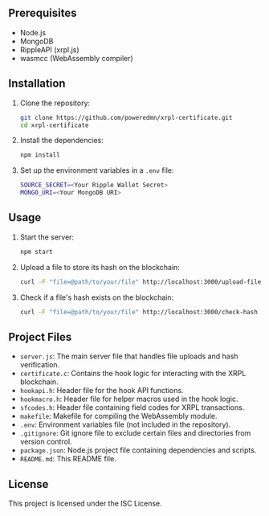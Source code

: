 ## Prerequisites

- Node.js
- MongoDB
- RippleAPI (xrpl.js)
- wasmcc (WebAssembly compiler)

## Installation

1. Clone the repository:

   ```sh
   git clone https://github.com/poweredmn/xrpl-certificate.git
   cd xrpl-certificate
   ```

2. Install the dependencies:

   ```sh
   npm install
   ```

3. Set up the environment variables in a `.env` file:
   ```sh
   SOURCE_SECRET=<Your Ripple Wallet Secret>
   MONGO_URI=<Your MongoDB URI>
   ```

## Usage

1. Start the server:

   ```sh
   npm start
   ```

2. Upload a file to store its hash on the blockchain:

   ```sh
   curl -F "file=@path/to/your/file" http://localhost:3000/upload-file
   ```

3. Check if a file's hash exists on the blockchain:
   ```sh
   curl -F "file=@path/to/your/file" http://localhost:3000/check-hash
   ```

## Project Files

- `server.js`: The main server file that handles file uploads and hash verification.
- `certificate.c`: Contains the hook logic for interacting with the XRPL blockchain.
- `hookapi.h`: Header file for the hook API functions.
- `hookmacro.h`: Header file for helper macros used in the hook logic.
- `sfcodes.h`: Header file containing field codes for XRPL transactions.
- `makefile`: Makefile for compiling the WebAssembly module.
- `.env`: Environment variables file (not included in the repository).
- `.gitignore`: Git ignore file to exclude certain files and directories from version control.
- `package.json`: Node.js project file containing dependencies and scripts.
- `README.md`: This README file.

## License

This project is licensed under the ISC License.
